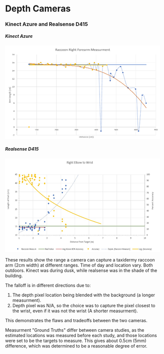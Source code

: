 # Depth Cameras

### Kinect Azure and Realsense D415
##### Kinect Azure
<img src ="Distance(Kinect).PNG" width="500" height="300">

##### Realsense D415
<img src = "Distance(Realsense).jpg"  width="500" height="300">

These results show the range a camera can capture a taxidermy raccoon arm (2cm width) at different ranges. Time of day and location vary. Both outdoors. Kinect was during dusk, while realsense was in the shade of the building. 

The falloff is in different directions due to:

1) The depth pixel location being blended with the background (a longer measurment).
2) Depth pixel was N/A, so the choice was to capture the pixel closest to the wrist, even if it was not the wrist (A shorter measurment).

This demonstrates the flaws and tradeoffs between the two cameras.

Measurment "Ground Truths" differ between camera studies, as the estimated locations was measured before each study, and those locations were set to be the targets to measure. This gives about 0.5cm (5mm) difference, which was determined to be a reasonable degree of error.
